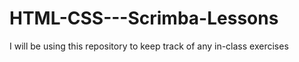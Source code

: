 # HTML-CSS---Scrimba-Lessons
I will be using this repository to keep track of any in-class exercises
